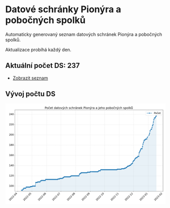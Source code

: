 # Datové schránky Pionýra a pobočných spolků

Automaticky generovaný seznam datových schránek Pionýra a pobočných spolků.

Aktualizace probíhá každý den.

## Aktuální počet DS: 237

- [Zobrazit seznam](datovky.csv)

## Vývoj počtu DS

![Vývoj počtu datových schránek](history.png)
